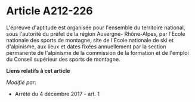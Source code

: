 # Article A212-226

L'épreuve d'aptitude est organisée pour l'ensemble du territoire national, sous l'autorité du préfet de la région Auvergne-
Rhône-Alpes, par l'Ecole nationale des sports de montagne, site de l'Ecole nationale de ski et d'alpinisme, aux lieux et
dates fixées annuellement par la section permanente de l'alpinisme de la commission de la formation et de l'emploi du Conseil
supérieur des sports de montagne.

**Liens relatifs à cet article**

_Modifié par_:

  - Arrêté du 4 décembre 2017 - art. 1
